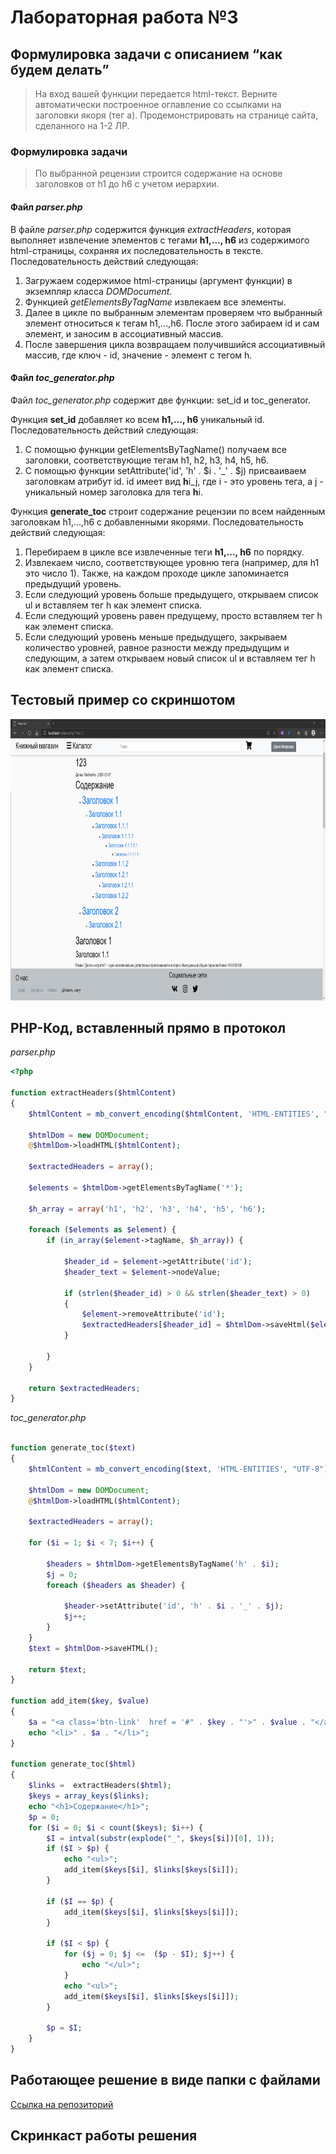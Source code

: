 # Лабораторная работа №3

## Формулировка задачи с описанием “как будем делать”

> На вход вашей функции передается html-текст. Верните автоматически построенное оглавление со ссылками на заголовки якоря (тег a). Продемонстрировать на странице сайта, сделанного  на 1-2 ЛР.

### Формулировка задачи

> По выбранной рецензии строится содержание на основе заголовков от h1 до h6 с учетом иерархии.

#### Файл *parser.php*

В файле *parser.php* содержится функция *extractHeaders*, которая выполняет извлечение элементов с тегами **h1,..., h6** из содержимого html-страницы, сохраняя их последовательность в тексте. Последовательность действий следующая:

1. Загружаем содержимое html-страницы (аргумент функции) в экземпляр класса *DOMDocument*.
2. Функцией *getElementsByTagName* извлекаем все элементы.
3. Далее в цикле по выбранным элементам проверяем что выбранный элемент относиться к тегам h1,...,h6. После этого забираем id и сам элемент, и заносим в ассоциативный массив.
4. После завершения цикла возвращаем получившийся ассоциативный массив, где ключ - id, значение - элемент с тегом h.


#### Файл *toc_generator.php*

Файл *toc_generator.php* содержит две функции: set_id и toc_generator.

Функция **set_id** добавляет ко всем **h1,..., h6** уникальный id.
Последовательность действий следующая:
1. С помощью функции getElementsByTagName() получаем все заголовки, соответствующие тегам h1, h2, h3, h4, h5, h6.
2. С помощью функции setAttribute('id', 'h' . $i . '_' . $j) присваиваем заголовкам атрибут id. id имеет вид **h**i_j, где i - это уровень тега, а j - уникальный номер заголовка для тега **h**i.

Функция **generate_toc** строит содержание рецензии по всем найденным заголовкам h1,...,h6 с добавленными якорями.
Последовательность действий следующая:
1. Перебираем в цикле все извлеченные теги **h1,..., h6** по порядку.
2. Извлекаем число, соответствующее уровню тега (например, для h1 это число 1). Также, на каждом проходе цикле запоминается предыдущий уровень.
3. Если следующий уровень больше предыдущего, открываем список ul и вставляем тег h как элемент списка.
4. Если следующий уровень равен предущему, просто вставляем тег h как элемент списка.
5. Если следующий уровень меньше предыдущего, закрываем количество уровней, равное разности между предыдущим и следующим, а затем открываем новый список ul и вставляем тег h как элемент списка.

## Тестовый пример со скриншотом

<img  src = "img/lab3/1.png" width="800" height="450">

## PHP-Код, вставленный прямо в протокол

*parser.php*

```php
<?php

function extractHeaders($htmlContent)
{
    $htmlContent = mb_convert_encoding($htmlContent, 'HTML-ENTITIES', "UTF-8");

    $htmlDom = new DOMDocument;
    @$htmlDom->loadHTML($htmlContent);

    $extractedHeaders = array();

    $elements = $htmlDom->getElementsByTagName('*');

    $h_array = array('h1', 'h2', 'h3', 'h4', 'h5', 'h6');

    foreach ($elements as $element) {
        if (in_array($element->tagName, $h_array)) {

            $header_id = $element->getAttribute('id');
            $header_text = $element->nodeValue;

            if (strlen($header_id) > 0 && strlen($header_text) > 0)
            {
                $element->removeAttribute('id');
                $extractedHeaders[$header_id] = $htmlDom->saveHtml($element);
            }
                
        }
    }

    return $extractedHeaders;
}


```

*toc_generator.php*

```php

function generate_toc($text)
{
    $htmlContent = mb_convert_encoding($text, 'HTML-ENTITIES', "UTF-8");

    $htmlDom = new DOMDocument;
    @$htmlDom->loadHTML($htmlContent);

    $extractedHeaders = array();

    for ($i = 1; $i < 7; $i++) {

        $headers = $htmlDom->getElementsByTagName('h' . $i);
        $j = 0;
        foreach ($headers as $header) {

            $header->setAttribute('id', 'h' . $i . '_' . $j);
            $j++;
        }
    }
    $text = $htmlDom->saveHTML();

    return $text;
}

function add_item($key, $value)
{
    $a = "<a class='btn-link'  href = '#" . $key . "'>" . $value . "</a>";
    echo "<li>" . $a . "</li>";
}

function generate_toc($html)
{
    $links =  extractHeaders($html);
    $keys = array_keys($links);
    echo "<h1>Содержание</h1>";
    $p = 0;
    for ($i = 0; $i < count($keys); $i++) {
        $I = intval(substr(explode("_", $keys[$i])[0], 1));
        if ($I > $p) {
            echo "<ul>";
            add_item($keys[$i], $links[$keys[$i]]);
        }

        if ($I == $p) {
            add_item($keys[$i], $links[$keys[$i]]);
        }

        if ($I < $p) {
            for ($j = 0; $j <=  ($p - $I); $j++) {
                echo "</ul>";
            }
            echo "<ul>";
            add_item($keys[$i], $links[$keys[$i]]);
        }

        $p = $I;
    }
}
```

## Работающее решение в виде папки с файлами

[Ссылка на репозиторий](https://github.com/book-e-shop/book-e-shop)

## Скринкаст работы решения

<!-- <video autoplay muted  loop width="800" height="450" src = "videos/lab3/1.mp4"></video>

